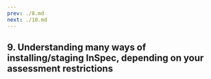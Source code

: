 ```yaml
---
prev: ./8.md
next: ./10.md
---
```


## 9. Understanding many ways of installing/staging InSpec, depending on your assessment restrictions